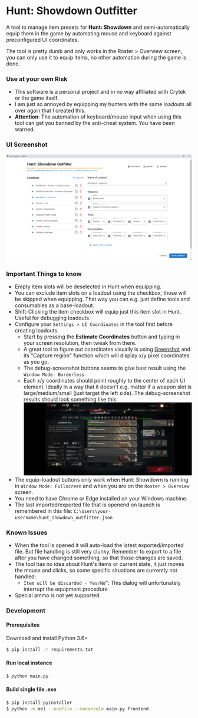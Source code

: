 # Hunt: Showdown Outfitter

A tool to manage item presets for **Hunt: Showdown** and semi-automatically
equip them in the game by automating mouse and keyboard against
preconfigured UI coordinates.

The tool is pretty dumb and only works in the Roster > Overview screen,
you can only use it to equip items, no other automation during the game
is done.

### Use at your own Risk

- This software is a personal project and in no way affiliated with Crytek or the game itself.
- I am just so annoyed by equipping my hunters with the same loadouts all over again that I created this.
- **Attention**: The automation of keyboard/mouse input when using this tool can get you banned by the anti-cheat system. You have been warned.

### UI Screenshot

![](docs/ui_screenshot.png)

### Important Things to know

- Empty item slots will be deselected in Hunt when equipping.
- You can exclude item slots on a loadout using the checkbox, those will be skipped when equipping. That way you can e.g. just define tools and consumables as a base-loadout.
- Shift-Clicking the item checkbox will equip just this item slot in Hunt. Useful for debugging loadouts.
- Configure your `Settings > UI Coordinates` in the tool first before creating loadouts.
  - Start by pressing the **Estimate Coordinates** button and typing in your screen resolution, then tweak from there.
  - A great tool to figure out coordinates visually is using [Greenshot](https://getgreenshot.org/) and its "Capture region" function which will display x/y pixel coordinates as you go.
  - The debug-screenshot buttons seems to give best result using the `Window Mode: Borderless`.
  - Each x/y coordinates should point roughly to the center of each UI element. Ideally in a way that it doesn't e.g. matter if a weapon slot is large/medium/small (just target the left side). The debug-screenshot results should look something like this:
    ![](docs/debug_screenshot.png)
- The equip-loadout buttons only work when Hunt: Showdown is running in `Window Mode: Fullscreen` and when you are on the `Roster > Overview` screen.
- You need to have Chrome or Edge installed on your Windows machine.
- The last imported/exported file that is openend on launch is remembered in this file: `C:\Users\your-username\hunt_showdown_outfitter.json`

### Known Issues

- When the tool is opened it will auto-load the latest exported/imported file. But file handling is still very clunky. Remember to export to a file after you have changed something, so that those changes are saved.
- The tool has no idea about Hunt's items or current state, it just moves the mouse and clicks, so some specific situations are currently not handled:
  - `Item will be discarded - Yes/No`": This dialog will unfortunately interrupt the equipment procedure
- Special ammo is not yet supported.

### Development

#### Prerequisites

Download and install Python 3.6+

```bash
$ pip install -r requirements.txt
```

#### Run local instance
```bash
$ python main.py
```

#### Build single file .exe

```bash
$ pip install pyinstaller
$ python -m eel --onefile --noconsole main.py frontend
```

